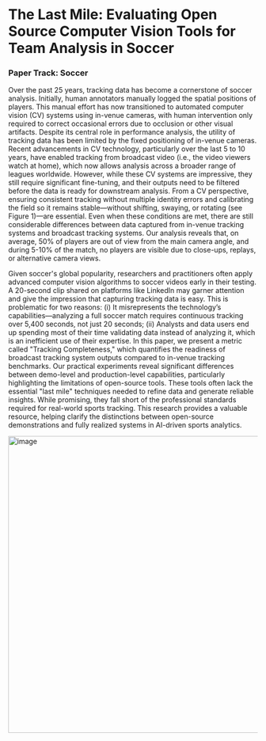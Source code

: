 # The Last Mile: Evaluating Open Source Computer Vision Tools for Team Analysis in Soccer

### Paper Track: Soccer

Over the past 25 years, tracking data has become a cornerstone of soccer analysis. Initially, human annotators manually logged the spatial positions of players. This manual effort has now transitioned to automated computer vision (CV) systems using in-venue cameras, with human intervention only required to correct occasional errors due to occlusion or other visual artifacts. Despite its central role in performance analysis, the utility of tracking data has been limited by the fixed positioning of in-venue cameras.  Recent advancements in CV technology, particularly over the last 5 to 10 years, have enabled tracking from broadcast video (i.e., the video viewers watch at home), which now allows analysis across a broader range of leagues worldwide. However, while these CV systems are impressive, they still require significant fine-tuning, and their outputs need to be filtered before the data is ready for downstream analysis. From a CV perspective, ensuring consistent tracking without multiple identity errors and calibrating the field so it remains stable—without shifting, swaying, or rotating (see Figure 1)—are essential. Even when these conditions are met, there are still considerable differences between data captured from in-venue tracking systems and broadcast tracking systems. Our analysis reveals that, on average, 50% of players are out of view from the main camera angle, and during 5-10% of the match, no players are visible due to close-ups, replays, or alternative camera views.

Given soccer's global popularity, researchers and practitioners often apply advanced computer vision algorithms to soccer videos early in their testing. A 20-second clip shared on platforms like LinkedIn may garner attention and give the impression that capturing tracking data is easy. This is problematic for two reasons: (i) It misrepresents the technology’s capabilities—analyzing a full soccer match requires continuous tracking over 5,400 seconds, not just 20 seconds; (ii) Analysts and data users end up spending most of their time validating data instead of analyzing it, which is an inefficient use of their expertise.  In this paper, we present a metric called "Tracking Completeness," which quantifies the readiness of broadcast tracking system outputs compared to in-venue tracking benchmarks. Our practical experiments reveal significant differences between demo-level and production-level capabilities, particularly highlighting the limitations of open-source tools. These tools often lack the essential "last mile" techniques needed to refine data and generate reliable insights. While promising, they fall short of the professional standards required for real-world sports tracking. This research provides a valuable resource, helping clarify the distinctions between open-source demonstrations and fully realized systems in AI-driven sports analytics.

<img width="600" alt="image" src="https://github.com/user-attachments/assets/5183a9ce-d27b-471b-864e-05fa6c50404e">

